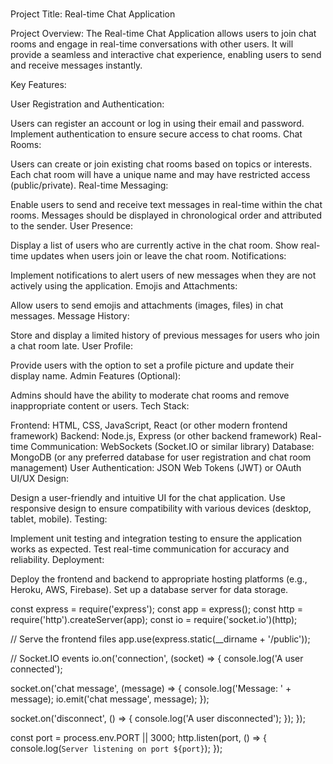 #
Project Title: Real-time Chat Application

Project Overview:
The Real-time Chat Application allows users to join chat rooms and engage in real-time conversations with other users. It will provide a seamless and interactive chat experience, enabling users to send and receive messages instantly.

Key Features:

User Registration and Authentication:

Users can register an account or log in using their email and password.
Implement authentication to ensure secure access to chat rooms.
Chat Rooms:

Users can create or join existing chat rooms based on topics or interests.
Each chat room will have a unique name and may have restricted access (public/private).
Real-time Messaging:

Enable users to send and receive text messages in real-time within the chat rooms.
Messages should be displayed in chronological order and attributed to the sender.
User Presence:

Display a list of users who are currently active in the chat room.
Show real-time updates when users join or leave the chat room.
Notifications:

Implement notifications to alert users of new messages when they are not actively using the application.
Emojis and Attachments:

Allow users to send emojis and attachments (images, files) in chat messages.
Message History:

Store and display a limited history of previous messages for users who join a chat room late.
User Profile:

Provide users with the option to set a profile picture and update their display name.
Admin Features (Optional):

Admins should have the ability to moderate chat rooms and remove inappropriate content or users.
Tech Stack:

Frontend: HTML, CSS, JavaScript, React (or other modern frontend framework)
Backend: Node.js, Express (or other backend framework)
Real-time Communication: WebSockets (Socket.IO or similar library)
Database: MongoDB (or any preferred database for user registration and chat room management)
User Authentication: JSON Web Tokens (JWT) or OAuth
UI/UX Design:

Design a user-friendly and intuitive UI for the chat application.
Use responsive design to ensure compatibility with various devices (desktop, tablet, mobile).
Testing:

Implement unit testing and integration testing to ensure the application works as expected.
Test real-time communication for accuracy and reliability.
Deployment:

Deploy the frontend and backend to appropriate hosting platforms (e.g., Heroku, AWS, Firebase).
Set up a database server for data storage.

const express = require('express');
const app = express();
const http = require('http').createServer(app);
const io = require('socket.io')(http);

// Serve the frontend files
app.use(express.static(__dirname + '/public'));

// Socket.IO events
io.on('connection', (socket) => {
  console.log('A user connected');

  socket.on('chat message', (message) => {
    console.log('Message: ' + message);
    io.emit('chat message', message);
  });

  socket.on('disconnect', () => {
    console.log('A user disconnected');
  });
});

const port = process.env.PORT || 3000;
http.listen(port, () => {
  console.log(`Server listening on port ${port}`);
});
